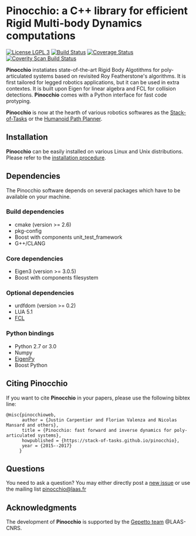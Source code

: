 Pinocchio: a C++ library for efficient Rigid Multi-body Dynamics computations
===========

[![License LGPL 3](https://img.shields.io/badge/license-LGPLv3-green.svg)](http://www.gnu.org/licenses/lgpl-3.0.txt)
[![Build Status](https://travis-ci.org/stack-of-tasks/pinocchio.svg?branch=devel)](https://travis-ci.org/stack-of-tasks/pinocchio)
[![Coverage Status](https://coveralls.io/repos/github/stack-of-tasks/pinocchio/badge.svg?branch=devel)](https://coveralls.io/github/stack-of-tasks/pinocchio?branch=devel)
[![Coverity Scan Build Status](https://scan.coverity.com/projects/7824/badge.svg)](https://scan.coverity.com/projects/pinocchio)

**Pinocchio** instatiates state-of-the-art Rigid Body Algotithms for poly-articulated systems based on revisited Roy Featherstone's algorithms. It is first tailored for legged robotics applications, but it can be used in extra contextes.
It is built upon Eigen for linear algebra and FCL for collision detections. **Pinocchio** comes with a Python interface for fast code protyping.

**Pinocchio** is now at the hearth of various robotics softwares as the [Stack-of-Tasks](http://stack-of-tasks.github.io) or the [Humanoid Path Planner](https://humanoid-path-planner.github.io/hpp-doc).

## Installation

**Pinocchio** can be easily installed on various Linux and Unix distributions. Please refer to the [installation procedure](http://stack-of-tasks.github.io/pinocchio/download.html).

## Dependencies

The Pinocchio software depends on several packages which
have to be available on your machine.

### Build dependencies
   - cmake (version >= 2.6)
   - pkg-config
   - Boost with components unit_test_framework
   - G++/CLANG
   
### Core dependencies
   - Eigen3 (version >= 3.0.5)   
   - Boost with components filesystem 
   
### Optional dependencies
   - urdfdom (version >= 0.2)
   - LUA 5.1
   - [FCL](https://github.com/flexible-collision-library/fcl)
   
### Python bindings
   - Python 2.7 or 3.0
   - Numpy
   - [EigenPy](https://github.com/stack-of-tasks/eigenpy.git)
   - Boost Python

## Citing Pinocchio

If you want to cite **Pinocchio** in your papers, please use the following bibtex line:
```
@misc{pinocchioweb,
      author = {Justin Carpentier and Florian Valenza and Nicolas Mansard and others},
      title = {Pinocchio: fast forward and inverse dynamics for poly-articulated systems},
      howpublished = {https://stack-of-tasks.github.io/pinocchio},
      year = {2015--2017}
     }
```

## Questions

You need to ask a question? You may either directly post a [new issue](https://github.com/stack-of-tasks/pinocchio/issues) or use the mailing list <pinocchio@laas.fr>

## Acknowledgments

The development of **Pinocchio** is supported by the [Gepetto team](http://projects.laas.fr/gepetto/) @LAAS-CNRS.
